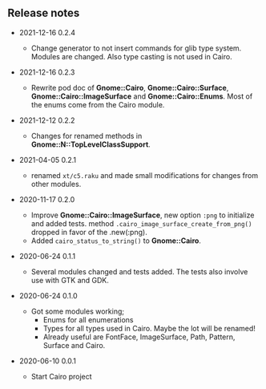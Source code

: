 ## Release notes
* 2021-12-16 0.2.4
  * Change generator to not insert commands for glib type system. Modules are changed. Also type casting is not used in Cairo.

* 2021-12-16 0.2.3
  * Rewrite pod doc of **Gnome::Cairo**, **Gnome::Cairo::Surface**, **Gnome::Cairo::ImageSurface** and **Gnome::Cairo::Enums**. Most of the enums come from the Cairo module.

* 2021-12-12 0.2.2
  * Changes for renamed methods in **Gnome::N::TopLevelClassSupport**.

* 2021-04-05 0.2.1
  * renamed `xt/c5.raku` and made small modifications for changes from other modules.

* 2020-11-17 0.2.0
  * Improve **Gnome::Cairo::ImageSurface**, new option `:png` to initialize and added tests. method `.cairo_image_surface_create_from_png()` dropped in favor of the .new(:png).
  * Added `cairo_status_to_string()` to **Gnome::Cairo**.

* 2020-06-24 0.1.1
  * Several modules changed and tests added. The tests also involve use with GTK and GDK.

* 2020-06-24 0.1.0
  * Got some modules working;
    * Enums for all enumerations
    * Types for all types used in Cairo. Maybe the lot will be renamed!
    * Already useful are FontFace, ImageSurface, Path, Pattern, Surface and Cairo.

* 2020-06-10 0.0.1
  * Start Cairo project
